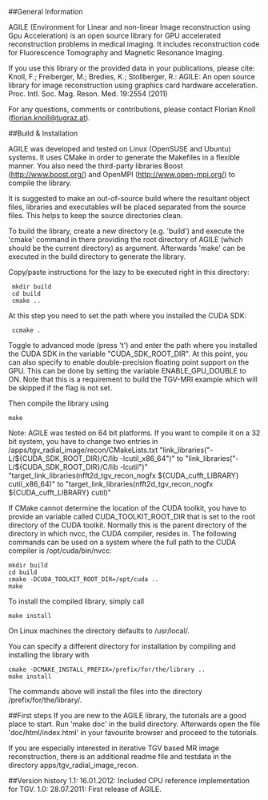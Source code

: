 ##General Information

AGILE (Environment for Linear and non-linear Image reconstruction using Gpu
Acceleration) is an open source library for GPU accelerated reconstruction
problems in medical imaging. It includes reconstruction code for Fluorescence
Tomography and Magnetic Resonance Imaging.

If you use this library or the provided data in your publications, please cite:
Knoll, F.; Freiberger, M.; Bredies, K.; Stollberger, R.: AGILE: An open source library
for image reconstruction using graphics card hardware acceleration. Proc. Intl. Soc. Mag.
Reson. Med. 19:2554 (2011)

For any questions, comments or contributions, please contact
Florian Knoll (florian.knoll@tugraz.at).

##Build & Installation

AGILE was developed and tested on Linux (OpenSUSE and Ubuntu) systems. It uses
CMake in order to generate the Makefiles in a flexible manner. You also need
the third-party libraries Boost (http://www.boost.org/) and OpenMPI
(http://www.open-mpi.org/) to compile the library.

It is suggested to make an out-of-source build where the resultant object
files, libraries and executables will be placed separated from the source
files. This helps to keep the source directories clean.

To build the library, create a new directory (e.g. 'build') and execute the
'cmake' command in there providing the root directory of AGILE (which should
be the current directory) as argument. Afterwards 'make' can be executed
in the build directory to generate the library.

Copy/paste instructions for the lazy to be executed right in this directory:
``` 
 mkdir build
 cd build
 cmake ..
``` 


At this step you need to set the path where you installed the CUDA SDK:
``` 
 ccmake .
``` 


Toggle to advanced mode (press 't') and enter the path where you installed the
CUDA SDK in the variable "CUDA_SDK_ROOT_DIR". At this point, you can also
specify to enable double-precision floating point support on the GPU. This
can be done by setting the variable ENABLE_GPU_DOUBLE to ON. Note that this
is a requirement to build the TGV-MRI example which will be skipped if the flag
is not set.

Then compile the library using
``` 
make
``` 


Note: AGILE was tested on 64 bit platforms. If you want to compile it on a
32 bit system, you have to change two entries in
/apps/tgv_radial_image/recon/CMakeLists.txt
"link_libraries("-L/${CUDA_SDK_ROOT_DIR}/C/lib -lcutil_x86_64")" to
"link_libraries("-L/${CUDA_SDK_ROOT_DIR}/C/lib -lcutil")"
"target_link_libraries(nfft2d_tgv_recon_nogfx ${CUDA_cufft_LIBRARY} cutil_x86_64)"
to "target_link_libraries(nfft2d_tgv_recon_nogfx ${CUDA_cufft_LIBRARY} cutil)"

If CMake cannot determine the location of the CUDA toolkit, you have to
provide an variable called CUDA_TOOLKIT_ROOT_DIR that is set to the root
directory of the CUDA toolkit. Normally this is the parent directory
of the directory in which nvcc, the CUDA compiler, resides in. The following
commands can be used on a system where the full path to the CUDA compiler
is /opt/cuda/bin/nvcc:
``` 
mkdir build
cd build
cmake -DCUDA_TOOLKIT_ROOT_DIR=/opt/cuda ..
make
``` 


To install the compiled library, simply call
``` 
make install
``` 


On Linux machines the directory defaults to /usr/local/.

You can specify a different directory for installation by compiling and
installing the library with
``` 
cmake -DCMAKE_INSTALL_PREFIX=/prefix/for/the/library ..
make install
``` 


The commands above will install the files into the directory
/prefix/for/the/library/.

##First steps
If you are new to the AGILE library, the tutorials are a good place to start.
Run 'make doc' in the build directory. Afterwards open the file
'doc/html/index.html' in your favourite browser and proceed to the tutorials.

If you are especially interested in iterative TGV based MR image
reconstruction, there is an additional readme file and testdata in the
directory apps/tgv_radial_image_recon.

##Version history
1.1: 16.01.2012: Included CPU reference implementation for TGV.
1.0: 28.07.2011: First release of AGILE.

